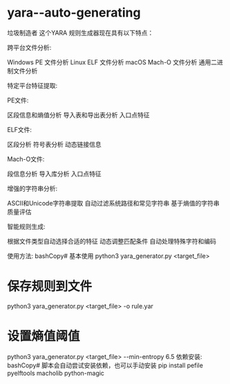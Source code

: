 # yara--auto-generating
垃圾制造者
这个YARA 规则生成器现在具有以下特点：

跨平台文件分析:

Windows PE 文件分析
Linux ELF 文件分析
macOS Mach-O 文件分析
通用二进制文件分析


特定平台特征提取:

PE文件:

区段信息和熵值分析
导入表和导出表分析
入口点特征


ELF文件:

区段分析
符号表分析
动态链接信息


Mach-O文件:

段信息分析
导入库分析
入口点特征




增强的字符串分析:

ASCII和Unicode字符串提取
自动过滤系统路径和常见字符串
基于熵值的字符串质量评估


智能规则生成:

根据文件类型自动选择合适的特征
动态调整匹配条件
自动处理特殊字符和编码



使用方法:
bashCopy# 基本使用
python3 yara_generator.py <target_file>

# 保存规则到文件
python3 yara_generator.py <target_file> -o rule.yar

# 设置熵值阈值
python3 yara_generator.py <target_file> --min-entropy 6.5
依赖安装:
bashCopy# 脚本会自动尝试安装依赖，也可以手动安装
pip install pefile pyelftools macholib python-magic
